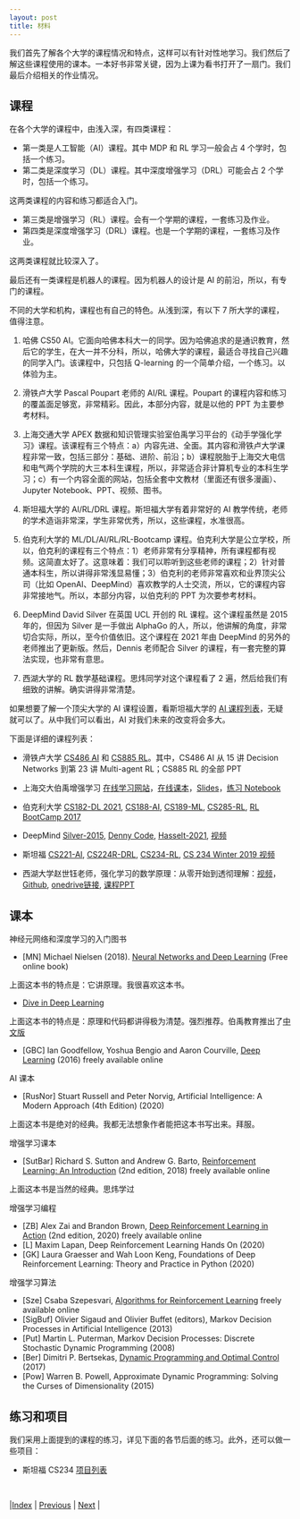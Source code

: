 ```yaml
---
layout: post
title: 材料
---
```


我们首先了解各个大学的课程情况和特点，这样可以有针对性地学习。我们然后了解这些课程使用的课本。一本好书非常关键，因为上课为看书打开了一扇门。我们最后介绍相关的作业情况。

## 课程

在各个大学的课程中，由浅入深，有四类课程：

- 第一类是人工智能（AI）课程。其中 MDP 和 RL 学习一般会占 4 个学时，包括一个练习。
- 第二类是深度学习（DL）课程。其中深度增强学习（DRL）可能会占 2 个学时，包括一个练习。

这两类课程的内容和练习都适合入门。

- 第三类是增强学习（RL）课程。会有一个学期的课程，一套练习及作业。
- 第四类是深度增强学习（DRL）课程。也是一个学期的课程，一套练习及作业。

这两类课程就比较深入了。

最后还有一类课程是机器人的课程。因为机器人的设计是 AI 的前沿，所以，有专门的课程。

不同的大学和机构，课程也有自己的特色。从浅到深，有以下 7 所大学的课程，值得注意。

1. 哈佛 CS50 AI。它面向哈佛本科大一的同学。因为哈佛追求的是通识教育，然后它的学生，在大一并不分科，所以，哈佛大学的课程，最适合寻找自己兴趣的同学入门。该课程中，只包括 Q-learning 的一个简单介绍，一个练习。以体验为主。

1. 滑铁卢大学 Pascal Poupart 老师的 AI/RL 课程。Poupart 的课程内容和练习的覆盖面足够宽，非常精彩。因此，本部分内容，就是以他的 PPT 为主要参考材料。

1. 上海交通大学 APEX 数据和知识管理实验室伯禹学习平台的《动手学强化学习》课程。该课程有三个特点：a）内容先进、全面。其内容和滑铁卢大学课程非常一致，包括三部分：基础、进阶、前沿；b）课程脱胎于上海交大电信和电气两个学院的大三本科生课程，所以，非常适合非计算机专业的本科生学习；c）有一个内容全面的网站，包括全套中文教材（里面还有很多漫画）、Jupyter Notebook、PPT、视频、图书。

1. 斯坦福大学的 AI/RL/DRL 课程。斯坦福大学有着非常好的 AI 教学传统，老师的学术造诣非常深，学生非常优秀，所以，这些课程，水准很高。

1. 伯克利大学的 ML/DL/AI/RL/RL-Bootcamp 课程。伯克利大学是公立学校，所以，伯克利的课程有三个特点：1）老师非常有分享精神，所有课程都有视频。这简直太好了。这意味着：我们可以聆听到这些老师的课程；2）针对普通本科生，所以讲得非常浅显易懂；3）伯克利的老师非常喜欢和业界顶尖公司（比如 OpenAI、DeepMind）喜欢教学的人士交流，所以，它的课程内容非常接地气。所以，本部分内容，以伯克利的 PPT 为次要参考材料。

1. DeepMind David Silver 在英国 UCL 开创的 RL 课程。这个课程虽然是 2015 年的，但因为 Silver 是一手做出 AlphaGo 的人，所以，他讲解的角度，非常切合实际，所以，至今价值依旧。这个课程在 2021 年由 DeepMind 的另外的老师推出了更新版。然后，Dennis 老师配合 Silver 的课程，有一套完整的算法实现，也非常有意思。

1. 西湖大学的 RL 数学基础课程。思炜同学对这个课程看了 2 遍，然后给我们有细致的讲解。确实讲得非常清楚。

如果想要了解一个顶尖大学的 AI 课程设置，看斯坦福大学的 [AI 课程列表](https://ai.stanford.edu/courses/)，无疑就可以了。从中我们可以看出，AI 对我们未来的改变将会多大。

下面是详细的课程列表：

- 滑铁卢大学 [CS486 AI](https://cs.uwaterloo.ca/~ppoupart/teaching/cs486-spring23/schedule.html) 和 [CS885 RL](https://cs.uwaterloo.ca/~ppoupart/teaching/cs885-fall22/schedule.html)。其中，CS486 AI 从 15 讲 Decision Networks 到第 23 讲 Multi-agent RL；CS885 RL 的全部 PPT

- 上海交大伯禹增强学习 [在线学习网站](https://www.boyuai.com/elites/course/xVqhU42F5IDky94x)，[在线课本](https://hrl.boyuai.com/chapter/1/初探强化学习)，[Slides](https://hrl.boyuai.com/slides)，[练习 Notebook](https://github.com/boyu-ai/Hands-on-RL)

- 伯克利大学 [CS182-DL 2021](https://cs182sp21.github.io/), [CS188-AI](https://inst.eecs.berkeley.edu/~cs188/fa23/), [CS189-ML](https://eecs189.org/), [CS285-RL](https://rail.eecs.berkeley.edu/deeprlcourse/), [RL BootCamp 2017](https://sites.google.com/view/deep-rl-bootcamp/lectures)

- DeepMind [Silver-2015](https://www.davidsilver.uk/teaching/), [Denny Code](https://github.com/dennybritz/reinforcement-learning), [Hasselt-2021](https://www.youtube.com/playlist?list=PLqYmG7hTraZCRwoyGxvQkqVrZgDQi4m-5), [视频](https://www.youtube.com/playlist?list=PLqYmG7hTraZDVH599EItlEWsUOsJbAodm)

- 斯坦福 [CS221-AI](https://stanford-cs221.github.io/), [CS224R-DRL](https://cs224r.stanford.edu), [CS234-RL](https://web.stanford.edu/class/cs234/modules.html), [CS 234 Winter 2019 视频](https://www.youtube.com/playlist?list=PLoROMvodv4rOSOPzutgyCTapiGlY2Nd8u)

- 西湖大学赵世钰老师，强化学习的数学原理：从零开始到透彻理解：[视频](https://www.bilibili.com/video/BV1sd4y167NS)，[Github](https://github.com/MathFoundationRL/Book-Mathmatical-Foundation-of-Reinforcement-Learning), [onedrive链接](https://westlakeu-my.sharepoint.com/:b:/g/personal/lyujialing_westlake_edu_cn/ETz-mSO6hHREuuO7fYlJ-n4BSirN1PZienJPe77FehoM2A?e=GmpRnL), [课程PPT](https://westlakeu-my.sharepoint.com/:b:/g/personal/lyujialing_westlake_edu_cn/EezBNERoBOtNi7-FrYzSf0wBOnlue-Rqc4QWZUQ0iGVvPw?e=lebQuP) 

## 课本

神经元网络和深度学习的入门图书

- [MN] Michael Nielsen (2018). [Neural Networks and Deep Learning](http://neuralnetworksanddeeplearning.com/) (Free online book)

上面这本书的特点是：它讲原理。我很喜欢这本书。

- [Dive in Deep Learning](https://d2l.ai)

上面这本书的特点是：原理和代码都讲得极为清楚。强烈推荐。伯禹教育推出了[中文版](https://www.boyuai.com/elites/course/cZu18YmweLv10OeV)

- [GBC] Ian Goodfellow, Yoshua Bengio and Aaron Courville, [Deep Learning](http://deeplearningbook.org/) (2016) freely available online

AI 课本

- [RusNor] Stuart Russell and Peter Norvig, Artificial Intelligence: A Modern Approach (4th Edition) (2020)

上面这本书是绝对的经典。我都无法想象作者能把这本书写出来。拜服。

增强学习课本

- [SutBar] Richard S. Sutton and Andrew G. Barto, [Reinforcement Learning: An Introduction](http://incompleteideas.net/book/the-book-2nd.html) (2nd edition, 2018) freely available online

上面这本书是当然的经典。思炜学过

增强学习编程

- [ZB] Alex Zai and Brandon Brown, [Deep Reinforcement Learning in Action](https://livebook.manning.com/book/deep-reinforcement-learning-in-action/table-of-contents/) (2nd edition, 2020) freely available online
- [L] Maxim Lapan, Deep Reinforcement Learning Hands On (2020)
- [GK] Laura Graesser and Wah Loon Keng, Foundations of Deep Reinforcement Learning: Theory and Practice in Python (2020)

增强学习算法

- [Sze] Csaba Szepesvari, [Algorithms for Reinforcement Learning](https://sites.ualberta.ca/~szepesva/RLBook.html) freely available online
- [SigBuf] Olivier Sigaud and Olivier Buffet (editors), Markov Decision Processes in Artificial Intelligence (2013)
- [Put] Martin L. Puterman, Markov Decision Processes: Discrete Stochastic Dynamic Programming (2008)
- [Ber] Dimitri P. Bertsekas, [Dynamic Programming and Optimal Control](http://www.athenasc.com/dpbook.html) (2017)
- [Pow] Warren B. Powell, Approximate Dynamic Programming: Solving the Curses of Dimensionality (2015)

## 练习和项目

我们采用上面提到的课程的练习，详见下面的各节后面的练习。此外，还可以做一些项目：

- 斯坦福 CS234 [项目列表](https://web.stanford.edu/class/cs234/project.html)

<br/>

|[Index](index) | [Previous](0-intro) | [Next](2-coding) |

